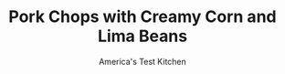 ---
layout: ../../layouts/MarkdownPostLayout.astro
title: Pork Chops with Creamy Corn and Lima Beans
author: America's Test Kitchen
pubDate: 2023-03-15
description: "Corn and lima beans pair up with simple pork chops for a summer dinner youll have on repeat."
image_url: https://res.cloudinary.com/hksqkdlah/image/upload/ar_1:1,c_fill,dpr_2.0,f_auto,fl_lossy.progressive.strip_profile,g_faces:auto,q_auto:low,w_344/SFS_PorkChopsCreamyCornLimaBeans_25_hz9zdc
tags: ["Main Courses","Vegetables","Pork","Beans","Weeknight"]
calories: 2665
protein: 48
carbohydrates: 26
fats: 41
fiber: 3
ingredients: ["4 (8- to 10-ounce), bone-in pork rib chops, ¾ to 1 inch thick, trimmed","1½ teaspoons, table salt, divided","1½ teaspoons, pepper, divided","1 teaspoon, smoked paprika","¼ teaspoon, cayenne pepper","4 slices, bacon, chopped","4 , ears corn, kernels cut from cobs, or 3 cups frozen","1½ cups frozen, baby lima beans","4 , scallions, white and green parts separated and sliced thin","½ cup, heavy cream","2 teaspoons, lemon juice"]
serves: 4
time: "45 minutes"
instructions: ["Pat pork dry with paper towels and sprinkle with 1 teaspoon salt, 1 teaspoon pepper, paprika, and cayenne. Cook bacon in 12-inch nonstick skillet over medium heat until crispy, 5 to 7 minutes. Using slotted spoon, transfer bacon to plate, leaving fat in skillet.","Add chops to fat left in skillet and cook over medium-high heat until well browned and meat registers 140 degrees, about 6 minutes per side. Transfer to platter and tent with foil.","Add corn, lima beans, scallion whites, remaining ½ teaspoon salt, and remaining ½ teaspoon pepper to fat left in skillet and cook until vegetables are softened, 3 to 5 minutes. Add cream and cook until slightly thickened, about 2 minutes. Off heat, stir in lemon juice, scallion greens, and bacon. Season with salt and pepper to taste. Return pork chops to skillet and serve."]
nutrition: ["1155 mg Potassium, K","584 mg Phosphorus, P","78 mg Calcium, Ca","2 mg Iron, Fe","107 mg Magnesium, Mg","1039 mg Sodium, Na","4 mg Zinc, Zn","41 g Total lipid (fat)","16 mg Niacin","15 g Fatty acids, total monounsaturated","5 g Fatty acids, total polyunsaturated","1 mg Thiamin","14 mg Vitamin C, total ascorbic acid","1 µg Vitamin D (D2 + D3)","191 mg Cholesterol","16 g Fatty acids, total saturated","3 g Fiber, total dietary","56 µg Folate, food","8 g Sugars, total","20 µg Vitamin K (phylloquinone)","263 g Water","26 g Carbohydrate, by difference","56 µg Folate, DFE","48 g Protein","1 mg Vitamin E (alpha-tocopherol)","1 µg Vitamin B-12","1 mg Vitamin B-6","160 µg Vitamin A, RAE","666 kcal Energy","2665 calories"]
notes: "If using fresh corn, you can scrape the cobs with the back of a knife and add the creamy pulp to the skillet with the kernels for even more sweet corn flavor."
---